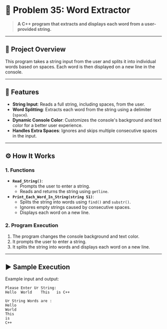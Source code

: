 # 🎲 Problem 35: Word Extractor 

> **A C++ program that extracts and displays each word from a user-provided string.**

---

## 📘 Project Overview
This program takes a string input from the user and splits it into individual words based on spaces. Each word is then displayed on a new line in the console.

---

## 🌟 Features
- **String Input**: Reads a full string, including spaces, from the user.
- **Word Splitting**: Extracts each word from the string using a delimiter (`space`).
- **Dynamic Console Color**: Customizes the console's background and text color for a better user experience.
- **Handles Extra Spaces**: Ignores and skips multiple consecutive spaces in the input.

---

## ⚙️ How It Works

### 1. Functions
- **`Read_String()`**:
  - Prompts the user to enter a string.
  - Reads and returns the string using `getline`.
- **`Print_Each_Word_In_String(string S1)`**:
  - Splits the string into words using `find()` and `substr()`.
  - Ignores empty strings caused by consecutive spaces.
  - Displays each word on a new line.

### 2. Program Execution
1. The program changes the console background and text color.
2. It prompts the user to enter a string.
3. It splits the string into words and displays each word on a new line.

---

## ▶️ Sample Execution
Example input and output:

```plaintext
Please Enter Ur String:
Hello  World    This   is C++

Ur String Words are :
Hello
World
This
is
C++
